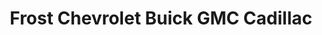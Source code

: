 ---
title: "Frost Chevrolet Buick GMC Cadillac"
url: /brampton/frost-chevrolet-buick-gmc-cadillac/
shop: car
---